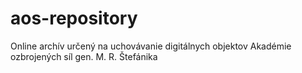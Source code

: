 # aos-repository
Online archív určený na uchovávanie digitálnych objektov Akadémie ozbrojených síl gen. M. R. Štefánika
